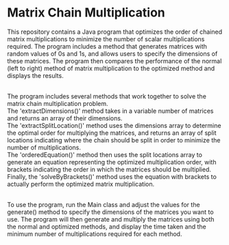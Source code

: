 # Matrix Chain Multiplication

This repository contains a Java program that optimizes the order of chained matrix multiplications to minimize the number of scalar multiplications required. The program includes a method that generates matrices with random values of 0s and 1s, and allows users to specify the dimensions of these matrices. The program then compares the performance of the normal (left to right) method of matrix multiplication to the optimized method and displays the results.<br><br>

The program includes several methods that work together to solve the matrix chain multiplication problem.<br>
The 'extractDimensions()' method takes in a variable number of matrices and returns an array of their dimensions.<br>
The 'extractSplitLocation()' method uses the dimensions array to determine the optimal order for multiplying the matrices, and returns an array of split locations indicating where the chain should be split in order to minimize the number of multiplications.<br>
The 'orderedEquation()' method then uses the split locations array to generate an equation representing the optimized multiplication order, with brackets indicating the order in which the matrices should be multiplied.<br>
Finally, the 'solveByBrackets()' method uses the equation with brackets to actually perform the optimized matrix multiplication.<br><br>

To use the program, run the Main class and adjust the values for the generate() method to specify the dimensions of the matrices you want to use. The program will then generate and multiply the matrices using both the normal and optimized methods, and display the time taken and the minimum number of multiplications required for each method.
